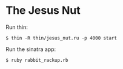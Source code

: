# The Jesus Nut

Run thin:

    $ thin -R thin/jesus_nut.ru -p 4000 start
    
Run the sinatra app:

    $ ruby rabbit_rackup.rb
    
    